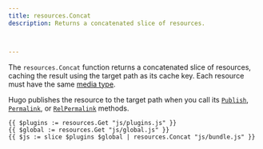 ```yaml
---
title: resources.Concat
description: Returns a concatenated slice of resources.



---
```


The `resources.Concat` function returns a concatenated slice of resources, caching the result using the target path as its cache key. Each resource must have the same [media type].

Hugo publishes the resource to the target path when you call its [`Publish`], [`Permalink`], or [`RelPermalink`] methods. 

[media type]: https://en.wikipedia.org/wiki/Media_type
[`publish`]: /methods/resource/publish/
[`permalink`]: /methods/resource/permalink/
[`relpermalink`]: /methods/resource/relpermalink/

```go-html-template
{{ $plugins := resources.Get "js/plugins.js" }}
{{ $global := resources.Get "js/global.js" }}
{{ $js := slice $plugins $global | resources.Concat "js/bundle.js" }}
```
